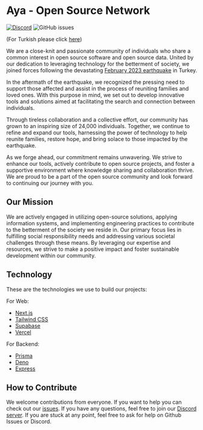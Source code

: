 # Aya - Open Source Network
[![Discord](https://img.shields.io/discord/1072074800622739476?color=7289da&logo=discord&logoColor=white)](https://discord.gg/itdepremyardim)
![GitHub issues](https://img.shields.io/github/issues/acikkaynak/aya-website)

(For Turkish please click [here](README.md))

We are a close-knit and passionate community of individuals who share a common interest in open source software and open source data. United by our dedication to leveraging technology for the betterment of society, we joined forces following the devastating [February 2023 earthquake](https://en.wikipedia.org/wiki/2023_Turkey%E2%80%93Syria_earthquake) in Turkey.

In the aftermath of the earthquake, we recognized the pressing need to support those affected and assist in the process of reuniting families and loved ones. With this purpose in mind, we set out to develop innovative tools and solutions aimed at facilitating the search and connection between individuals.

Through tireless collaboration and a collective effort, our community has grown to an inspiring size of 24,000 individuals. Together, we continue to refine and expand our tools, harnessing the power of technology to help reunite families, restore hope, and bring solace to those impacted by the earthquake.

As we forge ahead, our commitment remains unwavering. We strive to enhance our tools, actively contribute to open source projects, and foster a supportive environment where knowledge sharing and collaboration thrive. We are proud to be a part of the open source community and look forward to continuing our journey with you.

## Our Mission

We are actively engaged in utilizing open-source solutions, applying information systems, and implementing engineering practices to contribute to the betterment of the society we reside in. Our primary focus lies in fulfilling social responsibility needs and addressing various societal challenges through these means. By leveraging our expertise and resources, we strive to make a positive impact and foster sustainable development within our community.

## Technology

These are the technologies we use to build our projects:

For Web:
- [Next.js](https://nextjs.org)
- [Tailwind CSS](https://tailwindcss.com)
- [Supabase](https://supabase.io)
- [Vercel](https://vercel.com)

For Backend:
- [Prisma](https://prisma.io)
- [Deno](https://deno.land)
- [Express](https://expressjs.com)

## How to Contribute

We welcome contributions from everyone. If you want to help you can check out our [issues](https://github.com/acikkaynak/aya-website/issues). If you have any questions, feel free to join our [Discord server](https://discord.gg/itdepremyardim). If you are stuck at any point, feel free to ask for help on Github Issues or Discord.

